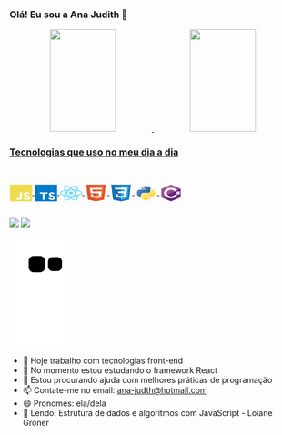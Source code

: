 ### Olá! Eu sou a Ana Judith 👋




<div align="center">
  <a href="https://github.com/anajudith">
  <img height="180em" width="48%" src="https://github-readme-stats.vercel.app/api?username=anajudith&show_icons=true&theme=radical&include_all_commits=true&count_private=true"/>
  <img height="180em" width="48%" src="https://github-readme-stats.vercel.app/api/top-langs/?username=anajudith&layout=compact&langs_count=7&theme=radical"/>
</div>
  <h3>Tecnologias que uso no meu dia a dia</h3>
  
  
  ##
 

<div style="display: inline_block"><br>
  <img align="center" alt="Ana-Js" height="30" width="40" src="https://raw.githubusercontent.com/devicons/devicon/master/icons/javascript/javascript-plain.svg">
  <img align="center" alt="Ana-Ts" height="30" width="40" src="https://raw.githubusercontent.com/devicons/devicon/master/icons/typescript/typescript-plain.svg">
  <img align="center" alt="Ana-React" height="30" width="40" src="https://raw.githubusercontent.com/devicons/devicon/master/icons/react/react-original.svg">
  <img align="center" alt="Ana-HTML" height="30" width="40" src="https://raw.githubusercontent.com/devicons/devicon/master/icons/html5/html5-original.svg">
  <img align="center" alt="Ana-CSS" height="30" width="40" src="https://raw.githubusercontent.com/devicons/devicon/master/icons/css3/css3-original.svg">
  <img align="center" alt="Ana-Python" height="30" width="40" src="https://raw.githubusercontent.com/devicons/devicon/master/icons/python/python-original.svg">
  <img align="center" alt="Ana-Csharp" height="30" width="40" src="https://raw.githubusercontent.com/devicons/devicon/master/icons/csharp/csharp-original.svg">
</div>
  
  ##
 
<div> 
 <a href = "mailto:ana-judth@hotmail.com"><img src="https://img.shields.io/badge/-Gmail-%23333?style=for-the-badge&logo=gmail&logoColor=white" target="_blank"></a>
  <a href="https://www.linkedin.com/in/ana-judith-7955031ab/" target="_blank"><img src="https://img.shields.io/badge/-LinkedIn-%230077B5?style=for-the-badge&logo=linkedin&logoColor=white" target="_blank"></a> 
 
  ![Snake animation](https://github.com/anajudith/anajudith/blob/output/github-contribution-grid-snake.svg)
 
</div>


- 🔭 Hoje trabalho com tecnologias front-end
- 🌱 No momento estou estudando o framework React
- 🤔 Estou procurando ajuda com melhores práticas de programação
- 📫 Contate-me no email: ana-judth@hotmail.com
- 😄 Pronomes: ela/dela
- 📖 Lendo: Estrutura de dados e algoritmos com JavaScript - Loiane Groner
